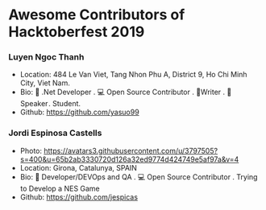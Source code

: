 # Awesome Contributors of Hacktoberfest 2019

### Luyen Ngoc Thanh
- Location: 484 Le Van Viet, Tang Nhon Phu A, District 9, Ho Chi Minh City, Viet Nam.
- Bio: 📱 .Net Developer . 💻 Open Source Contributor . 📝Writer . 🎤 Speaker . Student.
- Github: https://github.com/yasuo99

### Jordi Espinosa Castells
- Photo: https://avatars3.githubusercontent.com/u/3797505?s=400&u=65b2ab3330720d126a32ed9774d424749e5af97a&v=4
- Location: Girona, Catalunya, SPAIN
- Bio: 📱 Developer/DEVOps and QA . 💻 Open Source Contributor . Trying to Develop a NES Game
- Github: https://github.com/jespicas
